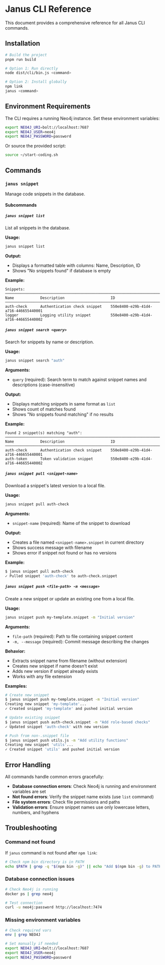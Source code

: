# Janus CLI Reference

This document provides a comprehensive reference for all Janus CLI commands.

## Installation

```bash
# Build the project
pnpm run build

# Option 1: Run directly
node dist/cli/bin.js <command>

# Option 2: Install globally
npm link
janus <command>
```

## Environment Requirements

The CLI requires a running Neo4j instance. Set these environment variables:

```bash
export NEO4J_URI=bolt://localhost:7687
export NEO4J_USER=neo4j
export NEO4J_PASSWORD=password
```

Or source the provided script:
```bash
source ~/start-coding.sh
```

## Commands

### `janus snippet`

Manage code snippets in the database.

#### Subcommands

##### `janus snippet list`

List all snippets in the database.

**Usage:**
```bash
janus snippet list
```

**Output:**
- Displays a formatted table with columns: Name, Description, ID
- Shows "No snippets found" if database is empty

**Example:**
```
Snippets:
────────────────────────────────────────────────────────────────────────────────
Name            Description                     ID
────────────────────────────────────────────────────────────────────────────────
auth-check      Authentication check snippet    550e8400-e29b-41d4-a716-446655440001
logger          Logging utility snippet         550e8400-e29b-41d4-a716-446655440002
```

##### `janus snippet search <query>`

Search for snippets by name or description.

**Usage:**
```bash
janus snippet search "auth"
```

**Arguments:**
- `query` (required): Search term to match against snippet names and descriptions (case-insensitive)

**Output:**
- Displays matching snippets in same format as `list`
- Shows count of matches found
- Shows "No snippets found matching" if no results

**Example:**
```
Found 2 snippet(s) matching "auth":
────────────────────────────────────────────────────────────────────────────────
Name            Description                     ID
────────────────────────────────────────────────────────────────────────────────
auth-check      Authentication check snippet    550e8400-e29b-41d4-a716-446655440001
auth-token      Token validation snippet        550e8400-e29b-41d4-a716-446655440002
```

##### `janus snippet pull <snippet-name>`

Download a snippet's latest version to a local file.

**Usage:**
```bash
janus snippet pull auth-check
```

**Arguments:**
- `snippet-name` (required): Name of the snippet to download

**Output:**
- Creates a file named `<snippet-name>.snippet` in current directory
- Shows success message with filename
- Shows error if snippet not found or has no versions

**Example:**
```bash
$ janus snippet pull auth-check
✓ Pulled snippet 'auth-check' to auth-check.snippet
```

##### `janus snippet push <file-path> -m <message>`

Create a new snippet or update an existing one from a local file.

**Usage:**
```bash
janus snippet push my-template.snippet -m "Initial version"
```

**Arguments:**
- `file-path` (required): Path to file containing snippet content
- `-m, --message` (required): Commit message describing the changes

**Behavior:**
- Extracts snippet name from filename (without extension)
- Creates new snippet if name doesn't exist
- Adds new version if snippet already exists
- Works with any file extension

**Examples:**
```bash
# Create new snippet
$ janus snippet push my-template.snippet -m "Initial version"
Creating new snippet 'my-template'...
✓ Created snippet 'my-template' and pushed initial version

# Update existing snippet
$ janus snippet push auth-check.snippet -m "Add role-based checks"
✓ Updated snippet 'auth-check' with new version

# Push from non-.snippet file
$ janus snippet push utils.js -m "Add utility functions"
Creating new snippet 'utils'...
✓ Created snippet 'utils' and pushed initial version
```

## Error Handling

All commands handle common errors gracefully:

- **Database connection errors**: Check Neo4j is running and environment variables are set
- **Not found errors**: Verify the snippet name exists (use `list` command)
- **File system errors**: Check file permissions and paths
- **Validation errors**: Ensure snippet names use only lowercase letters, numbers, and hyphens

## Troubleshooting

### Command not found

If `janus` command is not found after `npm link`:
```bash
# Check npm bin directory is in PATH
echo $PATH | grep -q "$(npm bin -g)" || echo "Add $(npm bin -g) to PATH"
```

### Database connection issues

```bash
# Check Neo4j is running
docker ps | grep neo4j

# Test connection
curl -u neo4j:password http://localhost:7474
```

### Missing environment variables

```bash
# Check required vars
env | grep NEO4J

# Set manually if needed
export NEO4J_URI=bolt://localhost:7687
export NEO4J_USER=neo4j
export NEO4J_PASSWORD=password
```